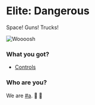 # Elite: Dangerous

Space! Guns! Trucks!

![Woooosh](http://pixxx.wtf.cat/image/3L1K300y411I/2e7da44c9debc25c1d0b3097601dc6ac_large.jpg)

### What you got?

  * [Controls](/binds)
  
### Who are you?

  We are [#a](http://ayp.wtf.cat/). :rocket: :dash:
